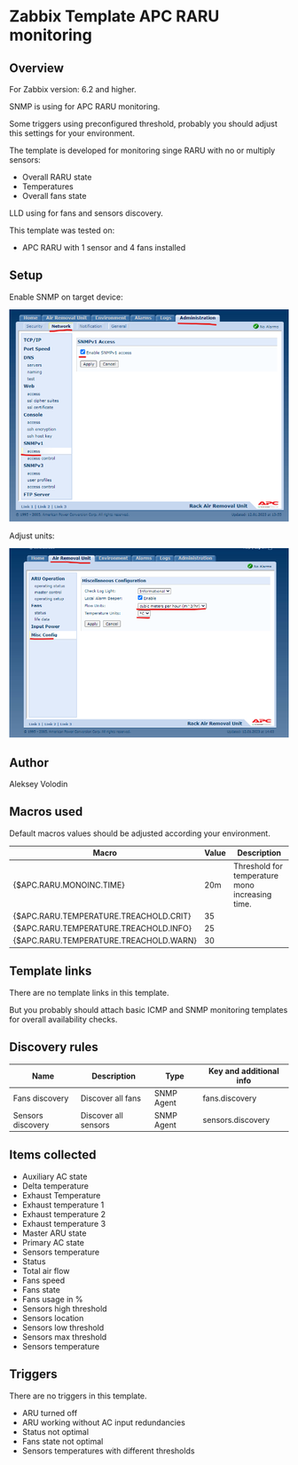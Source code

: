 # Zabbix Template APC RARU monitoring

## Overview
For Zabbix version: 6.2 and higher.

SNMP is using for APC RARU monitoring.

Some triggers using preconfigured threshold, probably you should adjust this settings for your environment.

The template is developed for monitoring singe RARU with no or multiply sensors:
* Overall RARU state
* Temperatures
* Overall fans state


LLD using for fans and sensors discovery.

This template was tested on:
* APC RARU with 1 sensor and 4 fans installed

## Setup
Enable SNMP on target device:

![SNMP settings](SNMP_settings.png)

Adjust units:

![SNMP settings](Units.png)

## Author

Aleksey Volodin


## Macros used

Default macros values should be adjusted according your environment.

|Macro|Value|Description|
|-----|-----|-----|
|{$APC.RARU.MONOINC.TIME}|20m|Threshold for temperature mono increasing time.|
|{$APC.RARU.TEMPERATURE.TREACHOLD.CRIT}|35||
|{$APC.RARU.TEMPERATURE.TREACHOLD.INFO}|25||
|{$APC.RARU.TEMPERATURE.TREACHOLD.WARN}|30||

## Template links

There are no template links in this template.

But you probably should attach basic ICMP and SNMP monitoring templates for overall availability checks.

## Discovery rules

|Name|Description|Type|Key and additional info|
|----|-----------|----|----|
|Fans discovery|Discover all fans|SNMP Agent|fans.discovery|
|Sensors discovery|Discover all sensors|SNMP Agent|sensors.discovery|

## Items collected

* Auxiliary AC state
* Delta temperature
* Exhaust Temperature
* Exhaust temperature 1
* Exhaust temperature 2
* Exhaust temperature 3
* Master ARU state
* Primary AC state
* Sensors temperature
* Status
* Total air flow
* Fans speed
* Fans state
* Fans usage in %
* Sensors high threshold
* Sensors location
* Sensors low threshold
* Sensors max threshold
* Sensors temperature



## Triggers

There are no triggers in this template.

* ARU turned off
* ARU working without AC input redundancies
* Status not optimal
* Fans state not optimal
* Sensors temperatures with different thresholds
